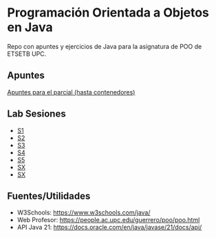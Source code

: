 # Programación Orientada a Objetos en Java
Repo con apuntes y ejercicios de Java para la asignatura de POO de ETSETB UPC.

## Apuntes

[Apuntes para el parcial (hasta contenedores)](apuntes_parcial.md)

## Lab Sesiones

- [S1](Umar_Mohammad_mcd.zip)
- [S2](contenedores.zip)
- [S3](sesion3.zip)
- [S4](math.zip)
- [S5](contenedores.zip)
- [SX]()
- [SX]()

## Fuentes/Utilidades

- W3Schools:
https://www.w3schools.com/java/
- Web Profesor:
https://people.ac.upc.edu/guerrero/poo/poo.html
- API Java 21:
https://docs.oracle.com/en/java/javase/21/docs/api/

